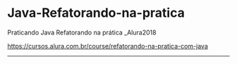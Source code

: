 # Java-Refatorando-na-pratica

Praticando Java Refatorando na prática _Alura2018


 
 https://cursos.alura.com.br/course/refatorando-na-pratica-com-java
 _____________________________________________________________________________________________
 
 

